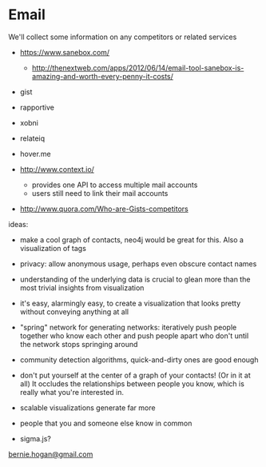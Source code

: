 # Email

We'll collect some information on any competitors or related services

* https://www.sanebox.com/
  * http://thenextweb.com/apps/2012/06/14/email-tool-sanebox-is-amazing-and-worth-every-penny-it-costs/

* gist
* rapportive
* xobni
* relateiq
* hover.me

* http://www.context.io/
  * provides one API to access multiple mail accounts
  * users still need to link their mail accounts

- http://www.quora.com/Who-are-Gists-competitors







ideas:
- make a cool graph of contacts, neo4j would be great for this. Also a visualization of tags
- privacy: allow anonymous usage, perhaps even obscure contact names


- understanding of the underlying data is crucial to glean more than the most trivial insights from visualization
- it's easy, alarmingly easy, to create a visualization that looks pretty without conveying anything at all
-  "spring" network for generating networks: iteratively push people together who know each other and push people apart who don't until the network stops springing around
- community detection algorithms, quick-and-dirty ones are good enough
- don't put yourself at the center of a graph of your contacts! (Or in it at all) It occludes the relationships between people you know, which is really what you're interested in.
- scalable visualizations generate far more 


- people that you and someone else know in common
- sigma.js?


bernie.hogan@gmail.com
